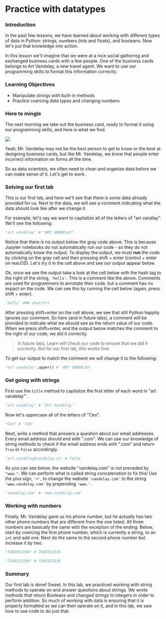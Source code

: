 
# Practice with datatypes

### Introduction

In the past few lessons, we have learned about working with different types of data in Python: strings, numbers (ints and floats), and booleans.  Now let's put that knowledge into action.

In this lesson we'll imagine that we were at a nice social gathering and exchanged business cards with a few people.  One of the business cards belongs to Art Vandelay, a new travel agent. We want to use our programming skills to format this information correctly. 

### Learning Objectives
* Manipulate strings with built-in methods
* Practice coercing data types and changing numbers

### Here to mingle 

The next morning we take out the business card, ready to format it using our programming skills, and here is what we find.

![](https://learn-verified.s3.amazonaws.com/data-science-assets/biz-card-mistakes.jpg)

Yeah, Mr. Vandelay may not be the best person to get to know or the best at designing business cards, but like Mr. Vandelay, we know that people enter incorrect information on forms all the time.

So as data scientists, we often need to clean and organize data before we can make sense of it.  Let's get to work. 

### Solving our first lab

This is our first lab, and here we'll see that there is some data already provided for us.  Next to the data, we will see a comment indicating what the data should look like after we change it.  

For example, let's say we want to capitalize all of the letters of "art vandlay".  We'll see the following:


```python
"art vandelay" # "ART VANDELAY"
```

Notice that there is no output below the gray code above.  This is because Jupyter notebooks do not automatically run our code - so they do not automatically know the output.  To display the output, we must **run** the code by clicking on the gray cell and then pressing shift + enter (control + enter on macOS).  Let's try it in the cell above and see our output appear below.

Ok, once we see the output take a look at the cell below with the hash tag to the right of the string, `'hello'`.  This is a comment like the above.  Comments are used for programmers to annotate their code, but a comment has no impact on the code.  We can see this by running the cell below (again, press shift + enter).


```python
'hello' ### whattttt
```

After pressing shift+enter on the cell above, we see that still Python happily ignores our comment. So here (and in future labs), a comment will be provided to indicate what we should see as the return value of our code. When we press shift+enter, and the output below matches the comment to the right of our code, we did it correctly.

> In future labs, Learn will check our code to ensure that we did it correctly.  But for our first lab, this works fine.

To get our output to match the comment we will change it to the following:


```python
"art vandelay".upper() # 'ART VANDELAY'
```

### Get going with strings

First use the `title` method to capitalize the first letter of each word in "art vandelay"`.


```python
"art vandelay" # 'Art Vandelay'
```

Now let's uppercase all of the letters of "Ceo".


```python
"Ceo" # 'CEO'
```

Next, write a method that answers a question about our email addresses.  Every email address should end with ".com".  We can use our knowledge of string methods to check if the email address ends with ".com" and return `True` or `False` accordingly. 


```python
"art.vandelay@vandelay.co" # False
```

As you can see below, the website "vandelay.com" is not preceded by `"www."`. We can perform what is called string concatenation to fix this! Use the plus sign, `'+'`, to change the website `'vandelay.com'` to the string `'www.vandelay.com'` by prepending `'www.'`.


```python
'vandelay.com' # 'www.vandelay.com'
```

### Working with numbers

Finally, Mr. Vandelay gave us his phone number, but he actually has two other phone numbers that are different from the one listed.  All three numbers are basically the same with the exception of the ending. Below, start by coercing the first phone number, which is currently a string, to an `int` and add one. Next do the same to the second phone number but increase it by two.


```python
"7285553334" # 7285553335
```


```python
"7285553334" # 7285553336
```

### Summary

Our first lab is done! Sweet. In this lab, we practiced working with string methods to operate on and answer questions about strings. We wrote methods that return Booleans and changed strings to integers in order to perform addition. So much of working with data is ensuring that it is properly formatted so we can then operate on it, and in this lab, we saw how to use code to do just that.
